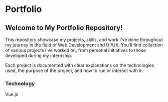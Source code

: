 # Portfolio

## Welcome to My Portfolio Repository!

This repository showcase my projects, skills, and work I've done throughout my journey in the field of Web Development and UI/UX. You'll find collection of various projects I've worked on, from personal initiatives to those developed during my internship.

Each project is documented with clear explanations on the technologies used, the purpose of the project, and how to run or interact with it.

### Technology 
Vue.js
